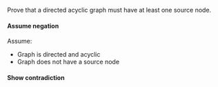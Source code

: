 Prove that a directed acyclic graph must have at least one source node.

#### Assume negation

Assume:
- Graph is directed and acyclic
- Graph does not have a source node

#### Show contradiction
